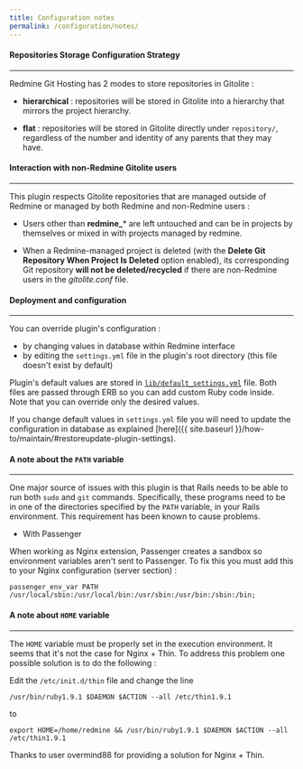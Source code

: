 ```yaml
---
title: Configuration notes
permalink: /configuration/notes/
---
```



#### Repositories Storage Configuration Strategy
***

Redmine Git Hosting has 2 modes to store repositories in Gitolite :

* **hierarchical** : repositories will be stored in Gitolite into a hierarchy that mirrors the project hierarchy.

* **flat** : repositories will be stored in Gitolite directly under ```repository/```, regardless of the number and identity of any parents that they may have.


#### Interaction with non-Redmine Gitolite users
***

This plugin respects Gitolite repositories that are managed outside of Redmine or managed by both Redmine and non-Redmine users :

* Users other than **redmine_*** are left untouched and can be in projects by themselves or mixed in with projects managed by redmine.

* When a Redmine-managed project is deleted (with the **Delete Git Repository When Project Is Deleted** option enabled), its corresponding Git repository **will not be deleted/recycled** if there are non-Redmine users in the *gitolite.conf* file.


#### Deployment and configuration
***

You can override plugin's configuration :

* by changing values in database within Redmine interface
* by editing the ```settings.yml``` file in the plugin's root directory (this file doesn't exist by default)

Plugin's default values are stored in [```lib/default_settings.yml```](https://github.com/jbox-web/redmine_git_hosting/blob/devel/lib/default_settings.yml) file. Both files are passed through ERB so you can add custom Ruby code inside. Note that you can override only the desired values.

If you change default values in ```settings.yml``` file you will need to update the configuration in database as explained [here]({{ site.baseurl }}/how-to/maintain/#restoreupdate-plugin-settings).

#### A note about the ```PATH``` variable
***

One major source of issues with this plugin is that Rails needs to be able to run both ```sudo``` and ```git``` commands.  Specifically, these programs need to be in one of the directories specified by the ```PATH``` variable, in your Rails environment. This requirement has been known to cause problems.

* With Passenger

When working as Nginx extension, Passenger creates a sandbox so environment variables aren't sent to Passenger.
To fix this you must add this to your Nginx configuration (server section) :

```
passenger_env_var PATH /usr/local/sbin:/usr/local/bin:/usr/sbin:/usr/bin:/sbin:/bin;
```


#### A note about ```HOME``` variable
***

The ```HOME``` variable must be properly set in the execution environment. It seems that it's not the case for Nginx + Thin.
To address this problem one possible solution is to do the following :

Edit the ```/etc/init.d/thin``` file and change the line

    /usr/bin/ruby1.9.1 $DAEMON $ACTION --all /etc/thin1.9.1

to

    export HOME=/home/redmine && /usr/bin/ruby1.9.1 $DAEMON $ACTION --all /etc/thin1.9.1

Thanks to user overmind88 for providing a solution for Nginx + Thin.
